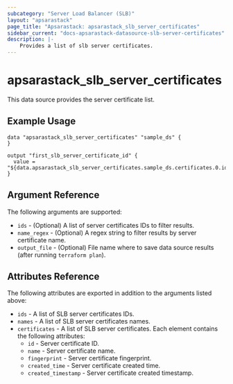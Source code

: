 ```yaml
---
subcategory: "Server Load Balancer (SLB)"
layout: "apsarastack"
page_title: "Apsarastack: apsarastack_slb_server_certificates"
sidebar_current: "docs-apsarastack-datasource-slb-server-certificates"
description: |-
    Provides a list of slb server certificates.
---
```

# apsarastack\_slb_server_certificates

This data source provides the server certificate list.

## Example Usage

```
data "apsarastack_slb_server_certificates" "sample_ds" {
}

output "first_slb_server_certificate_id" {
  value = "${data.apsarastack_slb_server_certificates.sample_ds.certificates.0.id}"
}
```

## Argument Reference

The following arguments are supported:

* `ids` - (Optional) A list of server certificates IDs to filter results.
* `name_regex` - (Optional) A regex string to filter results by server certificate name.
* `output_file` - (Optional) File name where to save data source results (after running `terraform plan`).
## Attributes Reference

The following attributes are exported in addition to the arguments listed above:

* `ids` - A list of SLB server certificates IDs.
* `names` - A list of SLB server certificates names.
* `certificates` - A list of SLB server certificates. Each element contains the following attributes:
  * `id` - Server certificate ID.
  * `name` - Server certificate name.
  * `fingerprint` - Server certificate fingerprint.
  * `created_time` - Server certificate created time.
  * `created_timestamp` - Server certificate created timestamp.
